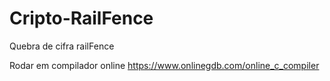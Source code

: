 # Cripto-RailFence
Quebra de cifra railFence

Rodar em compilador online https://www.onlinegdb.com/online_c_compiler
